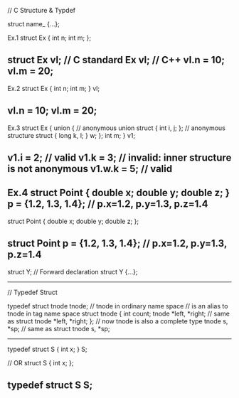 // C Structure & Typdef

struct name_ {...};

Ex.1
struct Ex {
	int n;
	int m;
};

struct Ex vl; // C standard
Ex vl;	  // C++
vl.n = 10;
vl.m = 20;
-------------------------------------------------
Ex.2
struct Ex {
	int n;
	int m;
} vl;

vl.n = 10;
vl.m = 20;
-------------------------------------------------

Ex.3
struct Ex {
   union { // anonymous union
      struct { int i, j; }; // anonymous structure
      struct { long k, l; } w;
   };
   int m;
} v1;
 
v1.i = 2;   // valid
v1.k = 3;   // invalid: inner structure is not anonymous
v1.w.k = 5; // valid
-------------------------------------------------

Ex.4 
struct Point {
	double x;
	double y;
	double z;
} p = {1.2, 1.3, 1.4}; // p.x=1.2, p.y=1.3, p.z=1.4
--------------------------------------------------
struct Point {
	double x;
	double y;
	double z;
};

struct Point p = {1.2, 1.3, 1.4}; // p.x=1.2, p.y=1.3, p.z=1.4
-------------------------------------------------

struct Y;	// Forward declaration
struct Y {...};

-------------------------------------------------

// Typedef Struct

typedef struct tnode tnode; // tnode in ordinary name space
                            // is an alias to tnode in tag name space
struct tnode {
    int count;
    tnode *left, *right; // same as struct tnode *left, *right;
}; // now tnode is also a complete type
tnode s, *sp; // same as struct tnode s, *sp;

--------------------------------------------------

typedef struct S { 
    int x; 
} S;

// OR
struct S { 
    int x; 
};

typedef struct S S;
---------------------------------------------------------------------